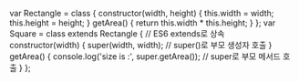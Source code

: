var Rectangle = class {
  constructor(width, height) {
    this.width = width;
    this.height = height;
  }
  getArea() {
    return this.width * this.height;
  }
};
var Square = class extends Rectangle {  // ES6 extends로 상속
  constructor(width) {
    super(width, width);  // super()로 부모 생성자 호출
  }
  getArea() {
    console.log('size is :', super.getArea());  // super로 부모 메서드 호출
  }
};
